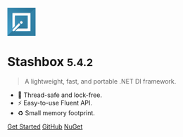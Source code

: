 ![logo](assets/images/icon.png)

# Stashbox <small>5.4.2</small>

> A lightweight, fast, and portable .NET DI framework.

- 🚀 Thread-safe and lock-free.
- ⚡️️ Easy-to-use Fluent API.
- ♻️ Small memory footprint.

[Get Started](getting-started/overview)
[GitHub](https://github.com/z4kn4fein/stashbox)
[NuGet](https://www.nuget.org/packages/Stashbox/)